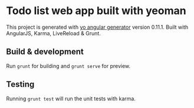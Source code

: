 # Todo list web app built with yeoman

This project is generated with [yo angular generator](https://github.com/yeoman/generator-angular)
version 0.11.1. Built with AngularJS, Karma, LiveReload & Grunt.

## Build & development

Run `grunt` for building and `grunt serve` for preview.

## Testing

Running `grunt test` will run the unit tests with karma.


